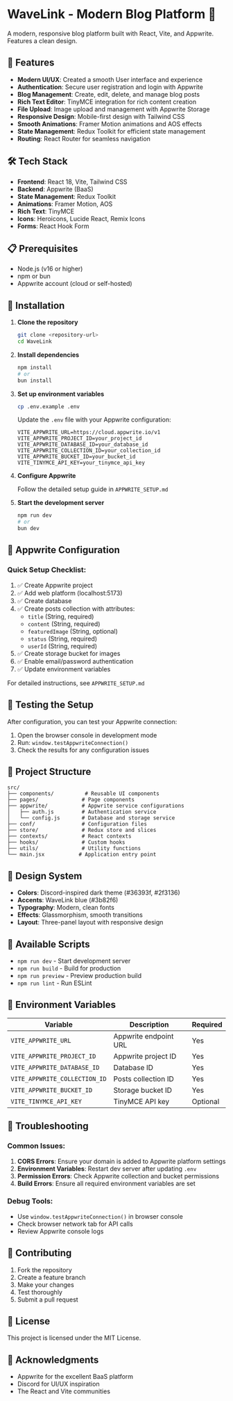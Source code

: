 # WaveLink - Modern Blog Platform 🌊

A modern, responsive blog platform built with React, Vite, and Appwrite. Features a clean design.

## 🚀 Features

- **Modern UI/UX**: Created a smooth User interface and experience
- **Authentication**: Secure user registration and login with Appwrite
- **Blog Management**: Create, edit, delete, and manage blog posts
- **Rich Text Editor**: TinyMCE integration for rich content creation
- **File Upload**: Image upload and management with Appwrite Storage
- **Responsive Design**: Mobile-first design with Tailwind CSS
- **Smooth Animations**: Framer Motion animations and AOS effects
- **State Management**: Redux Toolkit for efficient state management
- **Routing**: React Router for seamless navigation

## 🛠️ Tech Stack

- **Frontend**: React 18, Vite, Tailwind CSS
- **Backend**: Appwrite (BaaS)
- **State Management**: Redux Toolkit
- **Animations**: Framer Motion, AOS
- **Rich Text**: TinyMCE
- **Icons**: Heroicons, Lucide React, Remix Icons
- **Forms**: React Hook Form

## 📋 Prerequisites

- Node.js (v16 or higher)
- npm or bun
- Appwrite account (cloud or self-hosted)

## 🔧 Installation

1. **Clone the repository**
   ```bash
   git clone <repository-url>
   cd WaveLink
   ```

2. **Install dependencies**
   ```bash
   npm install
   # or
   bun install
   ```

3. **Set up environment variables**
   ```bash
   cp .env.example .env
   ```

   Update the `.env` file with your Appwrite configuration:
   ```env
   VITE_APPWRITE_URL=https://cloud.appwrite.io/v1
   VITE_APPWRITE_PROJECT_ID=your_project_id
   VITE_APPWRITE_DATABASE_ID=your_database_id
   VITE_APPWRITE_COLLECTION_ID=your_collection_id
   VITE_APPWRITE_BUCKET_ID=your_bucket_id
   VITE_TINYMCE_API_KEY=your_tinymce_api_key
   ```

4. **Configure Appwrite**

   Follow the detailed setup guide in `APPWRITE_SETUP.md`

5. **Start the development server**
   ```bash
   npm run dev
   # or
   bun dev
   ```

## 🔧 Appwrite Configuration

### Quick Setup Checklist:

1. ✅ Create Appwrite project
2. ✅ Add web platform (localhost:5173)
3. ✅ Create database
4. ✅ Create posts collection with attributes:
   - `title` (String, required)
   - `content` (String, required)
   - `featuredImage` (String, optional)
   - `status` (String, required)
   - `userId` (String, required)
5. ✅ Create storage bucket for images
6. ✅ Enable email/password authentication
7. ✅ Update environment variables

For detailed instructions, see `APPWRITE_SETUP.md`

## 🧪 Testing the Setup

After configuration, you can test your Appwrite connection:

1. Open the browser console in development mode
2. Run: `window.testAppwriteConnection()`
3. Check the results for any configuration issues

## 📁 Project Structure

```
src/
├── components/          # Reusable UI components
├── pages/              # Page components
├── appwrite/           # Appwrite service configurations
│   ├── auth.js         # Authentication service
│   └── config.js       # Database and storage service
├── conf/               # Configuration files
├── store/              # Redux store and slices
├── contexts/           # React contexts
├── hooks/              # Custom hooks
├── utils/              # Utility functions
└── main.jsx           # Application entry point
```

## 🎨 Design System

- **Colors**: Discord-inspired dark theme (#36393f, #2f3136)
- **Accents**: WaveLink blue (#3b82f6)
- **Typography**: Modern, clean fonts
- **Effects**: Glassmorphism, smooth transitions
- **Layout**: Three-panel layout with responsive design

## 🚀 Available Scripts

- `npm run dev` - Start development server
- `npm run build` - Build for production
- `npm run preview` - Preview production build
- `npm run lint` - Run ESLint

## 🔐 Environment Variables

| Variable | Description | Required |
|----------|-------------|----------|
| `VITE_APPWRITE_URL` | Appwrite endpoint URL | Yes |
| `VITE_APPWRITE_PROJECT_ID` | Appwrite project ID | Yes |
| `VITE_APPWRITE_DATABASE_ID` | Database ID | Yes |
| `VITE_APPWRITE_COLLECTION_ID` | Posts collection ID | Yes |
| `VITE_APPWRITE_BUCKET_ID` | Storage bucket ID | Yes |
| `VITE_TINYMCE_API_KEY` | TinyMCE API key | Optional |

## 🐛 Troubleshooting

### Common Issues:

1. **CORS Errors**: Ensure your domain is added to Appwrite platform settings
2. **Environment Variables**: Restart dev server after updating `.env`
3. **Permission Errors**: Check Appwrite collection and bucket permissions
4. **Build Errors**: Ensure all required environment variables are set

### Debug Tools:

- Use `window.testAppwriteConnection()` in browser console
- Check browser network tab for API calls
- Review Appwrite console logs

## 📝 Contributing

1. Fork the repository
2. Create a feature branch
3. Make your changes
4. Test thoroughly
5. Submit a pull request

## 📄 License

This project is licensed under the MIT License.

## 🙏 Acknowledgments

- Appwrite for the excellent BaaS platform
- Discord for UI/UX inspiration
- The React and Vite communities
